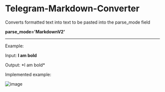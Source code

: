 # Telegram-Markdown-Converter
Converts formatted text into text to be pasted into the parse_mode field

**parse_mode='MarkdownV2'**

----

Example:

Input: **I am bold**

Output: \*I am bold\*

Implemented example:

![image](https://github.com/user-attachments/assets/ec6cefa3-f91e-4a5c-98fc-342298051188)
